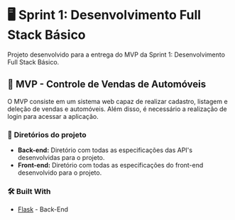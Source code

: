 # 🖥️ **Sprint 1: Desenvolvimento Full Stack Básico**
Projeto desenvolvido para a entrega do MVP da Sprint 1: Desenvolvimento Full Stack Básico.

## 🚗 **MVP - Controle de Vendas de Automóveis**

 O MVP consiste em um sistema web capaz de realizar cadastro, listagem e deleção de vendas e automóveis. Além disso, é necessário a realização de login para acessar a aplicação.

### 📁 **Diretórios do projeto**
  * **Back-end:** Diretório com todas as especificações das API's desenvolvidas para o projeto.
  * **Front-end:** Diretório com todas as especificações do front-end desenvolvido para o projeto.

### 🛠️ Built With
* [Flask](https://flask.palletsprojects.com/) - Back-End